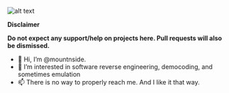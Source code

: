 ![alt text](https://i.imgur.com/p9l3Y02.jpg "Logo Title Text 1")


**Disclaimer**

**Do not expect any support/help on projects here. Pull requests will also be dismissed.**

- 👋 Hi, I’m @mountnside. 
- 👀 I’m interested in software reverse engineering, democoding, and sometimes emulation
- 📫 There is no way to properly reach me. And I like it that way.
